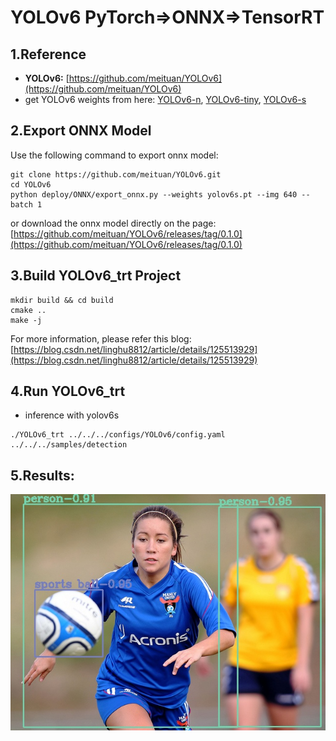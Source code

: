 # YOLOv6 PyTorch=>ONNX=>TensorRT

## 1.Reference
- **YOLOv6:** [https://github.com/meituan/YOLOv6](https://github.com/meituan/YOLOv6)
- get YOLOv6 weights from here: [YOLOv6-n](https://github.com/meituan/YOLOv6/releases/download/0.1.0/yolov6n.pt), 
[YOLOv6-tiny](https://github.com/meituan/YOLOv6/releases/download/0.1.0/yolov6t.pt), 
[YOLOv6-s](https://github.com/meituan/YOLOv6/releases/download/0.1.0/yolov6s.pt)

## 2.Export ONNX Model
Use the following command to export onnx model:
```
git clone https://github.com/meituan/YOLOv6.git
cd YOLOv6
python deploy/ONNX/export_onnx.py --weights yolov6s.pt --img 640 --batch 1
```
or download the onnx model directly on the page: [https://github.com/meituan/YOLOv6/releases/tag/0.1.0](https://github.com/meituan/YOLOv6/releases/tag/0.1.0)

## 3.Build YOLOv6_trt Project
```
mkdir build && cd build
cmake ..
make -j
```

For more information, please refer this blog: [https://blog.csdn.net/linghu8812/article/details/125513929](https://blog.csdn.net/linghu8812/article/details/125513929)

## 4.Run YOLOv6_trt
- inference with yolov6s
```
./YOLOv6_trt ../../../configs/YOLOv6/config.yaml ../../../samples/detection
```

## 5.Results:
![](prediction.jpg)
